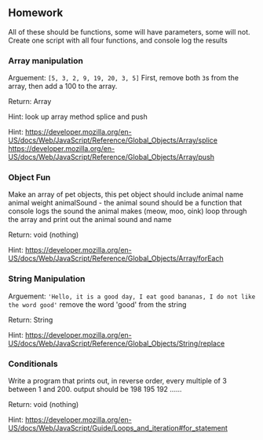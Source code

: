 ## Homework

All of these should be functions, some will have parameters, some will not.  Create one script with all four functions, and console log the results

### Array manipulation
Arguement: `[5, 3, 2, 9, 19, 20, 3, 5]`
First, remove both `3`s from the array, then add a 100 to the array.

Return: Array

Hint: look up array method splice and push

Hint:
https://developer.mozilla.org/en-US/docs/Web/JavaScript/Reference/Global_Objects/Array/splice
https://developer.mozilla.org/en-US/docs/Web/JavaScript/Reference/Global_Objects/Array/push

### Object Fun
Make an array of pet objects, this pet object should include
animal name
animal weight
animalSound - the animal sound should be a function that console logs the sound the animal makes (meow, moo, oink)
loop through the array and print out the animal sound and name

Return: void (nothing)

Hint:
https://developer.mozilla.org/en-US/docs/Web/JavaScript/Reference/Global_Objects/Array/forEach

### String Manipulation
Arguement: `'Hello, it is a good day, I eat good bananas, I do not like the word good'`
remove the word 'good' from the string

Return: String

Hint:
https://developer.mozilla.org/en-US/docs/Web/JavaScript/Reference/Global_Objects/String/replace

### Conditionals
Write a program that prints out, in reverse order, every multiple of 3 between 1 and 200.
output should be
198
195
192
......

Return: void (nothing)

Hint: 
https://developer.mozilla.org/en-US/docs/Web/JavaScript/Guide/Loops_and_iteration#for_statement
